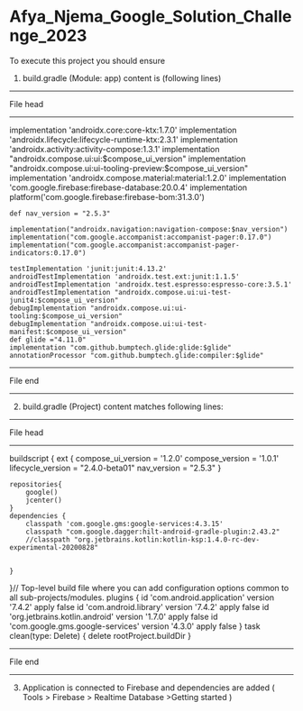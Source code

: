 # Afya_Njema_Google_Solution_Challenge_2023
To execute this project you should ensure 
1. build.gradle (Module: app) content is (following lines)
******************************************************************************************************************************************************
File head
******************************************************************************************************************************************************
implementation 'androidx.core:core-ktx:1.7.0'
    implementation 'androidx.lifecycle:lifecycle-runtime-ktx:2.3.1'
    implementation 'androidx.activity:activity-compose:1.3.1'
    implementation "androidx.compose.ui:ui:$compose_ui_version"
    implementation "androidx.compose.ui:ui-tooling-preview:$compose_ui_version"
    implementation 'androidx.compose.material:material:1.2.0'
    implementation 'com.google.firebase:firebase-database:20.0.4'
    implementation platform('com.google.firebase:firebase-bom:31.3.0')

    def nav_version = "2.5.3"

    implementation("androidx.navigation:navigation-compose:$nav_version")
    implementation("com.google.accompanist:accompanist-pager:0.17.0")
    implementation("com.google.accompanist:accompanist-pager-indicators:0.17.0")

    testImplementation 'junit:junit:4.13.2'
    androidTestImplementation 'androidx.test.ext:junit:1.1.5'
    androidTestImplementation 'androidx.test.espresso:espresso-core:3.5.1'
    androidTestImplementation "androidx.compose.ui:ui-test-junit4:$compose_ui_version"
    debugImplementation "androidx.compose.ui:ui-tooling:$compose_ui_version"
    debugImplementation "androidx.compose.ui:ui-test-manifest:$compose_ui_version"
    def glide ="4.11.0"
    implementation "com.github.bumptech.glide:glide:$glide"
    annotationProcessor "com.github.bumptech.glide:compiler:$glide"


******************************************************************************************************************************************************
File end
******************************************************************************************************************************************************


2. build.gradle (Project) content matches following lines:

******************************************************************************************************************************************************
File head
******************************************************************************************************************************************************
buildscript {
    ext {
        compose_ui_version = '1.2.0'
        compose_version = '1.0.1'
        lifecycle_version = "2.4.0-beta01"
        nav_version = "2.5.3"
    }

    repositories{
        google()
        jcenter()
    }
    dependencies {
        classpath 'com.google.gms:google-services:4.3.15'
        classpath "com.google.dagger:hilt-android-gradle-plugin:2.43.2"
        //classpath "org.jetbrains.kotlin:kotlin-ksp:1.4.0-rc-dev-experimental-20200828"


    }
}// Top-level build file where you can add configuration options common to all sub-projects/modules.
plugins {
    id 'com.android.application' version '7.4.2' apply false
    id 'com.android.library' version '7.4.2' apply false
    id 'org.jetbrains.kotlin.android' version '1.7.0' apply false
    id 'com.google.gms.google-services' version '4.3.0' apply false
}
task clean(type: Delete) {
    delete rootProject.buildDir
}

******************************************************************************************************************************************************
File end
******************************************************************************************************************************************************
3. Application is connected to Firebase and dependencies are added ( Tools > Firebase > Realtime Database >Getting started )
